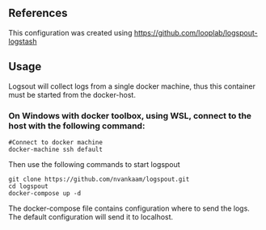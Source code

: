 ## References

This configuration was created using https://github.com/looplab/logspout-logstash


## Usage

Logsout will collect logs from a single docker machine, thus this container must be started from the docker-host. 

### On Windows with docker toolbox, using WSL, connect to the host with the following command:

```
#Connect to docker machine
docker-machine ssh default
```

Then use the following commands to start logspout

```
git clone https://github.com/nvankaam/logspout.git
cd logspout
docker-compose up -d
```

The docker-compose file contains configuration where to send the logs. The default configuration will send it to localhost.